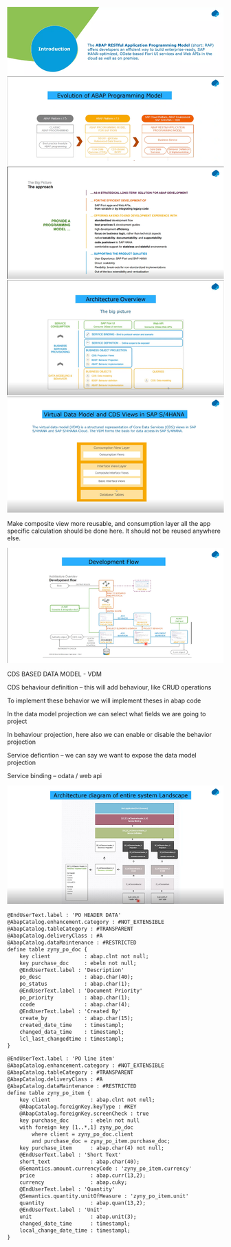 ![alt text](image.png)
![alt text](image-1.png)
![alt text](image-2.png)
![alt text](image-3.png)
![alt text](image-4.png)

Make composite view more reusable, and consumption layer all the app specific calculation should be done here. It should not be reused anywhere else.

![alt text](image-5.png)

CDS BASED DATA MODEL - VDM

CDS behaviour definition – this will add behaviour, like CRUD operations

To implement these behavior we will implement theses in abap code

In the data model projection we can select what fields we are going to project

In behaviour projection, here also we can enable or disable the behavior projection

Service deficntion – we can say we want to expose the data model projection

Service binding – odata / web api 

![alt text](image-6.png)

```
@EndUserText.label : 'PO HEADER DATA'
@AbapCatalog.enhancement.category : #NOT_EXTENSIBLE
@AbapCatalog.tableCategory : #TRANSPARENT
@AbapCatalog.deliveryClass : #A
@AbapCatalog.dataMaintenance : #RESTRICTED
define table zyny_po_doc {
    key client           : abap.clnt not null;
    key purchase_doc     : ebeln not null;
    @EndUserText.label : 'Description'
    po_desc              : abap.char(40);
    po_status            : abap.char(1);
    @EndUserText.label : 'Document Priority'
    po_priority          : abap.char(1);
    ccode                : abap.char(4);
    @EndUserText.label : 'Created By'
    create_by            : abap.char(15);
    created_date_time    : timestampl;
    changed_data_time    : timestampl;
    lcl_last_changedtime : timestampl;
}
```

```
@EndUserText.label : 'PO line item'
@AbapCatalog.enhancement.category : #NOT_EXTENSIBLE
@AbapCatalog.tableCategory : #TRANSPARENT
@AbapCatalog.deliveryClass : #A
@AbapCatalog.dataMaintenance : #RESTRICTED
define table zyny_po_item {
    key client             : abap.clnt not null;
    @AbapCatalog.foreignKey.keyType : #KEY
    @AbapCatalog.foreignKey.screenCheck : true
    key purchase_doc       : ebeln not null
    with foreign key [1..*,1] zyny_po_doc
        where client = zyny_po_doc.client
        and purchase_doc = zyny_po_item.purchase_doc;
    key purchase_item      : abap.char(4) not null;
    @EndUserText.label : 'Short Text'
    short_text             : abap.char(40);
    @Semantics.amount.currencyCode : 'zyny_po_item.currency'
    price                  : abap.curr(13,2);
    currency               : abap.cuky;
    @EndUserText.label : 'Quantity'
    @Semantics.quantity.unitOfMeasure : 'zyny_po_item.unit'
    quantity               : abap.quan(13,2);
    @EndUserText.label : 'Unit'
    unit                   : abap.unit(3);
    changed_date_time      : timestampl;
    local_change_date_time : timestampl;
}
```